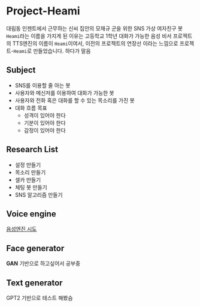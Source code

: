 # Project-Heami
대림동 인젠트에서 근무하는 신씨 집안의 모재규 군을 위한 SNS 가상 여자친구 봇
`Heami`라는 이름을 가지게 된 이유는 고등학교 1학년 대화가 가능한 음성 비서 프로젝트의 TTS엔진의 이름이 `Heami`이여서, 이전의 프로젝트의 연장선 이라는 느낌으로 프로젝트-`Heami`로 만들었습니다.
하다가 말음 

## Subject
- SNS를 이용할 줄 아는 봇
- 사용자와 메신저를 이용하여 대화가 가능한 봇
- 사용자와 전화 혹은 대화를 할 수 있는 목소리를 가진 봇
- 대화 흐름 목표
  - 성격이 있어야 한다
  - 기분이 있어야 한다
  - 감정이 있어야 한다

## Research List
- 설정 만들기
- 목소리 만들기
- 셀카 만들기
- 체팅 봇 만들기
- SNS 알고리즘 만들기

## Voice engine
[음성엔진 시도](https://github.com/lunaB/Project-Heami/blob/master/try_VoiceAI)
## Face generator
**GAN** 기반으로 하고싶어서 공부중
## Text generator
GPT2 기반으로 테스트 해봤슴
